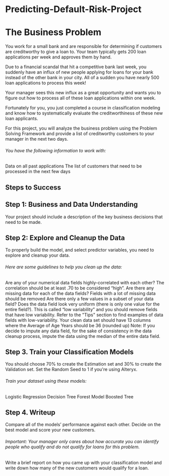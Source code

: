 # Predicting-Default-Risk-Project

<h1>The Business Problem </h1>

You work for a small bank and are responsible for determining if customers are creditworthy to give a loan to. Your team typically gets 200 loan applications per week and approves them by hand.

Due to a financial scandal that hit a competitive bank last week, you suddenly have an influx of new people applying for loans for your bank instead of the other bank in your city. All of a sudden you have nearly 500 loan applications to process this week!

Your manager sees this new influx as a great opportunity and wants you to figure out how to process all of these loan applications within one week.

Fortunately for you, you just completed a course in classification modeling and know how to systematically evaluate the creditworthiness of these new loan applicants.

For this project, you will analyze the business problem using the Problem Solving Framework and provide a list of creditworthy customers to your manager in the next two days.

<h6> You have the following information to work with:</h6>

Data on all past applications
The list of customers that need to be processed in the next few days

<h2> Steps to Success</h2>

<h2> Step 1: Business and Data Understanding </h2>
Your project should include a description of the key business decisions that need to be made.

<h2> Step 2: Explore and Cleanup the Data </h2>
To properly build the model, and select predictor variables, you need to explore and cleanup your data.

<h6> Here are some guidelines to help you clean up the data: </h6>

Are any of your numerical data fields highly-correlated with each other? The correlation should be at least .70 to be considered “high”.
Are there any missing data for each of the data fields? Fields with a lot of missing data should be removed
Are there only a few values in a subset of your data field? Does the data field look very uniform (there is only one value for the entire field?). This is called “low variability” and you should remove fields that have low variability. Refer to the "Tips" section to find examples of data fields with low-variability.
Your clean data set should have 13 columns where the Average of Age Years should be 36 (rounded up)
Note: If you decide to impute any data field, for the sake of consistency in the data cleanup process, impute the data using the median of the entire data field.

<h2> Step 3. Train your Classification Models </h2>
You should choose 70% to create the Estimation set and 30% to create the Validation set. Set the Random Seed to 1 if you're using Alteryx.

<h6> Train your dataset using these models:</h6>

Logistic Regression
Decision Tree
Forest Model
Boosted Tree

<h2>Step 4. Writeup </h2>
Compare all of the models’ performance against each other. Decide on the best model and score your new customers.

<h6> Important: Your manager only cares about how accurate you can identify people who qualify and do not qualify for loans for this problem. </h6>

Write a brief report on how you came up with your classification model and write down how many of the new customers would qualify for a loan.
